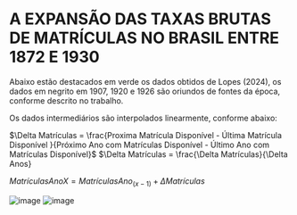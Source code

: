#  A EXPANSÃO DAS TAXAS BRUTAS DE MATRÍCULAS NO BRASIL ENTRE 1872 E 1930

Abaixo estão destacados em verde os dados obtidos de Lopes (2024), os dados em negrito em 1907, 1920 e 1926 são oriundos de fontes da época, conforme descrito no trabalho. 

Os dados intermediários são interpolados linearmente, conforme abaixo:



$\Delta Matrículas =  \frac{Proxima Matrícula Disponível - Última Matrícula Disponível }{Próximo Ano com Matrículas Disponível - Último Ano com Matrículas Disponível}$
$\Delta Matrículas = \frac{\Delta Matrículas}{\Delta Anos}

$Matrículas Ano  X =  Matrículas Ano_(x-1) + \Delta Matrículas$

![image](https://github.com/user-attachments/assets/09c2cf5f-88cc-4fef-94c6-88347f2405ab)
![image](https://github.com/user-attachments/assets/fba1aef7-8182-4152-a134-9cf45c741d65)
